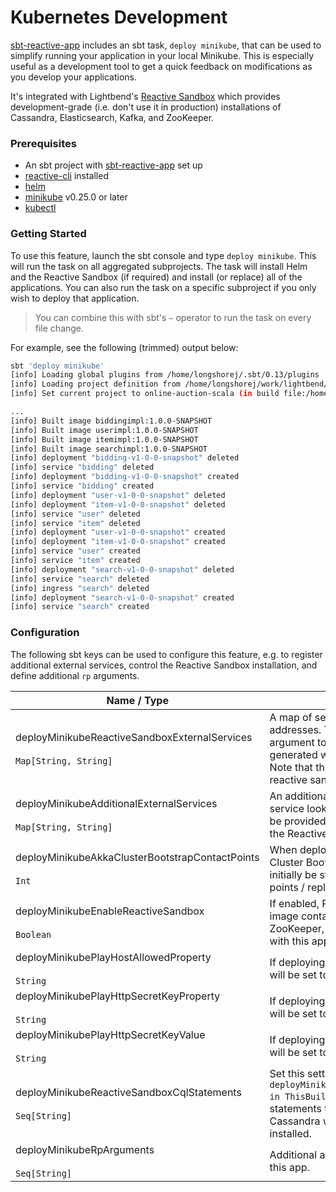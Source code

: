 # Kubernetes Development

[sbt-reactive-app](https://github.com/lightbend/sbt-reactive-app) includes an sbt task, `deploy minikube`, that can be
used to simplify running your application in your local Minikube. This is especially useful as a development tool
to get a quick feedback on modifications as you develop your applications.

It's integrated with Lightbend's [Reactive Sandbox](https://github.com/lightbend/reactive-sandbox) which provides
development-grade (i.e. don't use it in production) installations of Cassandra, Elasticsearch, Kafka, and ZooKeeper.

### Prerequisites

* An sbt project with [sbt-reactive-app](https://github.com/lightbend/sbt-reactive-app) set up
* [reactive-cli](https://github.com/lightbend/reactive-cli) installed
* [helm](https://helm.sh/)
* [minikube](https://github.com/kubernetes/minikube) v0.25.0 or later
* [kubectl](https://kubernetes.io/docs/tasks/tools/install-kubectl/)

### Getting Started

To use this feature, launch the sbt console and type `deploy minikube`. This will run the task on all aggregated
subprojects. The task will install Helm and the Reactive Sandbox (if required) and install (or replace) all of the
applications. You can also run the task on a specific subproject if you only wish to deploy that application.

> You can combine this with sbt's `~` operator to run the task on every file change.

For example, see the following (trimmed) output below:

```bash
sbt 'deploy minikube'
[info] Loading global plugins from /home/longshorej/.sbt/0.13/plugins
[info] Loading project definition from /home/longshorej/work/lightbend/online-auction-scala/project
[info] Set current project to online-auction-scala (in build file:/home/longshorej/work/lightbend/online-auction-scala/)

...
[info] Built image biddingimpl:1.0.0-SNAPSHOT
[info] Built image userimpl:1.0.0-SNAPSHOT
[info] Built image itemimpl:1.0.0-SNAPSHOT
[info] Built image searchimpl:1.0.0-SNAPSHOT
[info] deployment "bidding-v1-0-0-snapshot" deleted
[info] service "bidding" deleted
[info] deployment "bidding-v1-0-0-snapshot" created
[info] service "bidding" created
[info] deployment "user-v1-0-0-snapshot" deleted
[info] deployment "item-v1-0-0-snapshot" deleted
[info] service "user" deleted
[info] service "item" deleted
[info] deployment "user-v1-0-0-snapshot" created
[info] deployment "item-v1-0-0-snapshot" created
[info] service "user" created
[info] service "item" created
[info] deployment "search-v1-0-0-snapshot" deleted
[info] service "search" deleted
[info] ingress "search" deleted
[info] deployment "search-v1-0-0-snapshot" created
[info] service "search" created

```

### Configuration

The following sbt keys can be used to configure this feature, e.g. to register additional external services, control
the Reactive Sandbox installation, and define additional `rp` arguments.

| Name / Type                                                                      | Description                                           |
|----------------------------------------------------------------------------------|-------------------------------------------------------|
| deployMinikubeReactiveSandboxExternalServices<br/><br/> `Map[String, String]`    | A map of service names to service lookup addresses. This will be provided as an argument to rp for resources that are generated when running deploy minikube. Note that this map will only be added if reactive sandbox is enabled.
| deployMinikubeAdditionalExternalServices <br/><br/> `Map[String, String]`        | An additional map of service names to service lookup addresses. These will always be provided to rp and take precedence over the Reactive Sandbox addresses.
| deployMinikubeAkkaClusterBootstrapContactPoints               <br/><br/> `Int`   | When deploying applications with Akka Cluster Bootstrap enabled, the services will initially be started with this many contact points / replicas. Defaults to 1
| deployMinikubeEnableReactiveSandbox      <br/><br/> `Boolean`                    | If enabled, Reactive Sandbox (a Docker image containing Cassandra, Kafka, ZooKeeper, Elasticsearch) will be deployed with this app.
| deployMinikubePlayHostAllowedProperty              <br/><br/> `String`           | If deploying a Play application, this property will be set to the Minikube IP.
| deployMinikubePlayHttpSecretKeyProperty                  <br/><br/> `String`     | If deploying a Play application, this property will be set to the value specified below.
| deployMinikubePlayHttpSecretKeyValue       <br/><br/> `String`                   | If deploying a Play application, this property will be set to the value specified above.
| deployMinikubeReactiveSandboxCqlStatements           <br/><br/> `Seq[String]`    | Set this setting (build-wide, i.e. `deployMinikubeReactiveSandboxCqlStatements in ThisBuild` := ...) to a sequence of CQL statements that should be executed against Cassandra when the Reactive Sandbox is installed.
| deployMinikubeRpArguments           <br/><br/> `Seq[String]`                     | Additional arguments to invoke rp with for this app.
